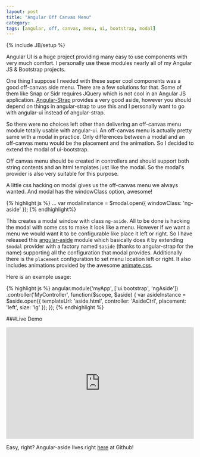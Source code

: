 ```yaml
---
layout: post
title: "Angular Off Canvas Menu"
category: 
tags: [angular, off, canvas, menu, ui, bootstrap, modal]
---
```

{% include JB/setup %}

Angular UI is a huge project providing many easy to use components with very much comfort. I personally use these modules nearly all of my Angular JS & Bootstrap projects.

One thing I suppose I needed with these super cool components was a good off-canvas side menu. There are a few solutions for that. Some of them like Snap or Sidr requires JQuery which is not cool in an Angular JS application. [Angular-Strap](http://mgcrea.github.io/angular-strap/) provides a very good aside, however you should depend on things in angular-strap to use this and I personally want to go with angular-ui instead of angular-strap.

So there were no choices left other than delivering an off-canvas menu module totally usable with angular-ui. An off-canvas menu is actually pretty same with a modal in practice. Only differences between a modal and an off-canvas menu would be the placement and the animation. So I decided to extend the modal of ui-bootstrap.

Off canvas menu should be created in controllers and should support both string contents and an html templates just like the modal. So the modal's provider is also very suitable for this purpose.

A little css hacking on modal gives us the off-canvas menu we always wanted. And modal has the windowClass option, awesome! 

{% highlight js %}
...
var modalInstance = $modal.open({
  windowClass: 'ng-aside'
});
{% endhighlight%}

This creates a modal window with class `ng-aside`. All to be done is hacking the modal with some css to make it look like a menu. However if we want a menu we would want it to be configurable like place it left or right. So I have released this [angular-aside](https://github.com/dbtek/angular-aside) module which basically does it by extending `$modal` provider with a factory named `$aside` (thanks to angular-strap for the name) supporting all the configuration that modal provides. Additionally there is the `placement` configuration to set menu location left or right. It also includes animations provided by the awesome [animate.css](http://daneden.github.io/animate.css/).

Here is an example usage: 

{% highlight js %}
angular.module('myApp', ['ui.bootstrap', 'ngAside'])
  .controller('MyController', function($scope, $aside) {
    var asideInstance = $aside.open({
      templateUrl: 'aside.html',
      controller: 'AsideCtrl',
      placement: 'left',
      size: 'lg'
    });
  });
{% endhighlight %}

###Live Demo

<iframe style="border: 0; width: 100%; height: 300px" allowfullscreen="allowfullscreen" src="http://embed.plnkr.co/w8Clzab6jJf6fPMHEXpP/preview">
  Loading plunk...
</iframe>

Easy, right? Angular-aside lives right [here](https://github.com/dbtek/angular-aside) at Github!
